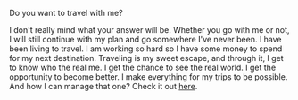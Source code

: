 Do you want to travel with me? 

I don't really mind what your answer will be. Whether you go with me or not, I will still continue with my plan and go somewhere I've never been. I have been living to travel. I am working so hard so I have some money to spend for my next destination. Traveling is my sweet escape, and through it, I get to know who the real me. I get the chance to see the real world. I get the opportunity to become better. I make everything for my trips to be possible. And how I can manage that one? Check it out [here](http://vippinurkka.fi/).
